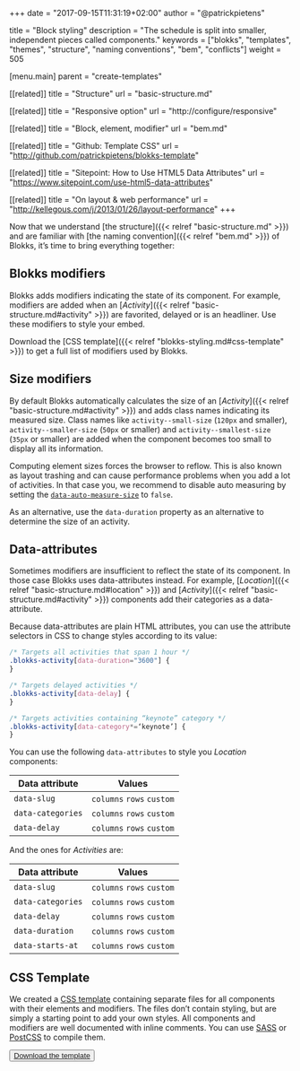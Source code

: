 +++
date            = "2017-09-15T11:31:19+02:00"
author          = "@patrickpietens"

title           = "Block styling"
description     = "The schedule is split into smaller, independent pieces called components."
keywords        = ["blokks", "templates", "themes", "structure", "naming conventions", "bem", "conflicts"]
weight          = 505

[menu.main]
parent          = "create-templates"

[[related]]
title = "Structure"
url = "basic-structure.md"

[[related]]
title = "Responsive option"
url = "http://configure/responsive"

[[related]]
title = "Block, element, modifier"
url = "bem.md"

[[related]]
title = "Github: Template CSS"
url = "http://github.com/patrickpietens/blokks-template"

[[related]]
title = "Sitepoint: How to Use HTML5 Data Attributes"
url = "https://www.sitepoint.com/use-html5-data-attributes"

[[related]]
title = "On layout & web performance"
url = "http://kellegous.com/j/2013/01/26/layout-performance"
+++

Now that we understand [the structure]({{< relref "basic-structure.md" >}}) and are familiar with [the naming convention]({{< relref "bem.md" >}}) of Blokks, it’s time to bring everything together:

## Blokks modifiers
Blokks adds modifiers indicating the state of its component. For example, modifiers are added when an [*Activity*]({{< relref "basic-structure.md#activity" >}}) are favorited, delayed or is an headliner. Use these modifiers to style your embed. 

<span class='note'>Download the [CSS template]({{< relref "blokks-styling.md#css-template" >}}) to get a full list of modifiers used by Blokks.</span>

## Size modifiers
By default Blokks automatically calculates the size of an [*Activity*]({{< relref "basic-structure.md#activity" >}}) and adds class names indicating its measured size. Class names like `activity--small-size` (`120px` and smaller), `activity--smaller-size` (`50px` or smaller) and `activity--smallest-size` (`35px` or smaller) are added when the component becomes too small to display all its information. 

Computing element sizes forces the browser to reflow. This is also known as layout trashing and can cause performance problems when you add a lot of activities. In that case you, we recommend to disable auto measuring by setting the [`data-auto-measure-size`](http://configure/measuring-size) to `false`.

<span class='note'>As an alternative, use the `data-duration` property as an alternative to determine the size of an activity.</span>

## Data-attributes
Sometimes modifiers are insufficient to reflect the state of its component. In those case Blokks uses data-attributes instead. For example, [*Location*]({{< relref "basic-structure.md#location" >}}) and [*Activity*]({{< relref "basic-structure.md#activity" >}}) components add their categories as a data-attribute.

Because data-attributes are plain HTML attributes, you can use the attribute selectors in CSS to change styles according to its value:

```css
/* Targets all activities that span 1 hour */
.blokks-activity[data-duration="3600"] {
}

/* Targets delayed activities */
.blokks-activity[data-delay] {
}

/* Targets activities containing “keynote” category */
.blokks-activity[data-category*=‘keynote’] {
}
```

You can use the following `data-attributes` to style you *Location* components:

| Data attribute  | Values |
|-----------------|--------|
| `data-slug` | `columns` `rows` `custom` |
| `data-categories` | `columns` `rows` `custom` |
| `data-delay` | `columns` `rows` `custom` |

And the ones for *Activities* are:

| Data attribute | Values |
|----------------|--------|
| `data-slug` | `columns` `rows` `custom` |
| `data-categories` | `columns` `rows` `custom` |
| `data-delay` | `columns` `rows` `custom` |
| `data-duration` | `columns` `rows` `custom` |
| `data-starts-at` | `columns` `rows` `custom` |

## CSS Template
We created a [CSS template](http://github.com/patrickpietens/blokks-template) containing separate files for all components with their elements and modifiers. The files don’t contain styling, but are simply a starting point to add your own styles. All components and modifiers are well documented with inline comments. You can use [SASS](http://sass-lang.com/) or [PostCSS](http://postcss.org/) to compile them.

<button>[Download the template](http://github.com/patrickpietens/blokks-template)</button>